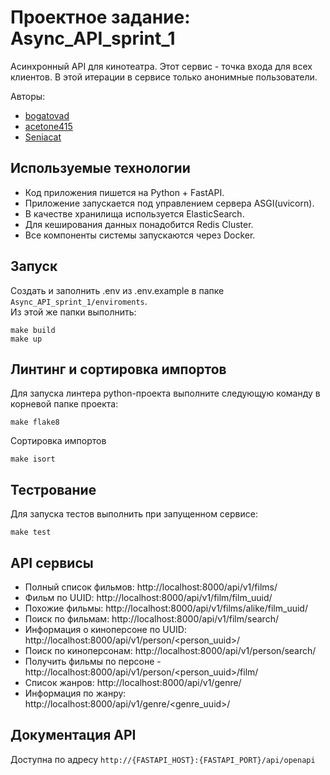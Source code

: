 # Проектное задание: Async_API_sprint_1
Асинхронный API для кинотеатра. Этот сервис - точка входа для всех клиентов. В этой итерации в сервисе только анонимные пользователи.

Авторы:
 - [bogatovad](https://github.com/bogatovad)
 - [acetone415](https://github.com/acetone415)
 - [Seniacat](https://github.com/Seniacat)

## Используемые технологии
 - Код приложения пишется на Python + FastAPI.
 - Приложение запускается под управлением сервера ASGI(uvicorn).
 - В качестве хранилища используется ElasticSearch.
 - Для кеширования данных понадобится Redis Cluster.
 - Все компоненты системы запускаются через Docker.


## Запуск
Создать и заполнить .env из .env.example в папке `Async_API_sprint_1/enviroments`.  
Из этой же папки выполнить:
```
make build
make up
```

## Линтинг и сортировка импортов
Для запуска линтера python-проекта выполните следующую команду в корневой папке проекта:
```
make flake8
```
Сортировка импортов
```
make isort
```

## Тестрование
Для запуска тестов выполнить при запущенном сервисе: 
```
make test
```

## API сервисы

 - Полный список фильмов: http://localhost:8000/api/v1/films/
 - Фильм по UUID: http://localhost:8000/api/v1/film/film_uuid/
 - Похожие фильмы: http://localhost:8000/api/v1/films/alike/film_uuid/
 - Поиск по фильмам: http://localhost:8000/api/v1/film/search/
 - Информация о киноперсоне по UUID: http://localhost:8000/api/v1/person/<person_uuid>/
 - Поиск по киноперсонам: http://localhost:8000/api/v1/person/search/
 - Получить фильмы по персоне - http://localhost:8000/api/v1/person/<person_uuid>/film/
 - Список жанров: http://localhost:8000/api/v1/genre/
 - Информация по жанру: http://localhost:8000/api/v1/genre/<genre_uuid>/


## Документация API
Доступна по адресу `http://{FASTAPI_HOST}:{FASTAPI_PORT}/api/openapi`
